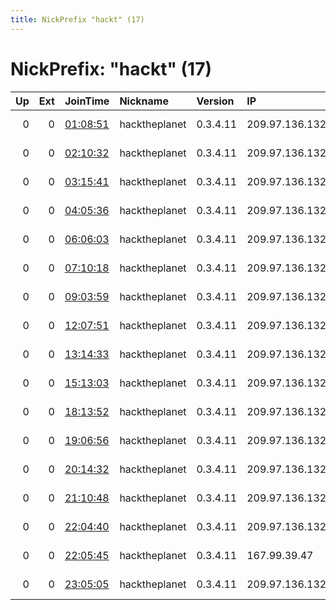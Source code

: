 ```yaml
---
title: NickPrefix "hackt" (17)
---
```


# NickPrefix: "hackt" (17)

|   Up |   Ext | JoinTime                                                                                            | Nickname      | Version   | IP             | AS                | CC   |   ORp |   Dirp | OS    | Contact   |   eFamMembers |
|-----:|------:|:----------------------------------------------------------------------------------------------------|:--------------|:----------|:---------------|:------------------|:-----|------:|-------:|:------|:----------|--------------:|
|    0 |     0 | [01:08:51](https://metrics.torproject.org/rs.html#details/093C8AD47665A506395B2672CF322450DDAAFD1B) | hacktheplanet | 0.3.4.11  | 209.97.136.132 | DigitalOcean, LLC | gb   |  9001 |      0 | Linux | None      |             1 |
|    0 |     0 | [02:10:32](https://metrics.torproject.org/rs.html#details/0F02B68A232FECD5055148C78DB0E13314CD2EAF) | hacktheplanet | 0.3.4.11  | 209.97.136.132 | DigitalOcean, LLC | gb   |  9001 |      0 | Linux | None      |             1 |
|    0 |     0 | [03:15:41](https://metrics.torproject.org/rs.html#details/ACBE35FB0A1B2FD4242FB0ED7CD7E02322B70CD0) | hacktheplanet | 0.3.4.11  | 209.97.136.132 | DigitalOcean, LLC | gb   |  9001 |      0 | Linux | None      |             1 |
|    0 |     0 | [04:05:36](https://metrics.torproject.org/rs.html#details/954E8AD3EEF719DF7F3BBE6CC06741962E0B0CE7) | hacktheplanet | 0.3.4.11  | 209.97.136.132 | DigitalOcean, LLC | gb   |  9001 |      0 | Linux | None      |             1 |
|    0 |     0 | [06:06:03](https://metrics.torproject.org/rs.html#details/F526D6A83C9505186DBACC85F31E568FB95FBC36) | hacktheplanet | 0.3.4.11  | 209.97.136.132 | DigitalOcean, LLC | gb   |  9001 |      0 | Linux | None      |             1 |
|    0 |     0 | [07:10:18](https://metrics.torproject.org/rs.html#details/D1C0655DEF4D53007FCEF7BCA54410A75B18B574) | hacktheplanet | 0.3.4.11  | 209.97.136.132 | DigitalOcean, LLC | gb   |  9001 |      0 | Linux | None      |             1 |
|    0 |     0 | [09:03:59](https://metrics.torproject.org/rs.html#details/8C1978CE8504C64DB89AF522B64AE24AD2FD40F3) | hacktheplanet | 0.3.4.11  | 209.97.136.132 | DigitalOcean, LLC | gb   |  9001 |      0 | Linux | None      |             1 |
|    0 |     0 | [12:07:51](https://metrics.torproject.org/rs.html#details/71292C2007788EA0F192F13A936BB0CD8FB6E59F) | hacktheplanet | 0.3.4.11  | 209.97.136.132 | DigitalOcean, LLC | gb   |  9001 |      0 | Linux | None      |             1 |
|    0 |     0 | [13:14:33](https://metrics.torproject.org/rs.html#details/E2C3BDE6A963DE60508F26CB4528FB45B07C20E6) | hacktheplanet | 0.3.4.11  | 209.97.136.132 | DigitalOcean, LLC | gb   |  9001 |      0 | Linux | None      |             1 |
|    0 |     0 | [15:13:03](https://metrics.torproject.org/rs.html#details/C467175A8B465732581A82C1388052A796A5747A) | hacktheplanet | 0.3.4.11  | 209.97.136.132 | DigitalOcean, LLC | gb   |  9001 |      0 | Linux | None      |             1 |
|    0 |     0 | [18:13:52](https://metrics.torproject.org/rs.html#details/A161FDD419058CF9FF20C70307042A9EF0CD27AA) | hacktheplanet | 0.3.4.11  | 209.97.136.132 | DigitalOcean, LLC | gb   |  9001 |      0 | Linux | None      |             1 |
|    0 |     0 | [19:06:56](https://metrics.torproject.org/rs.html#details/B4C63CE7A0B6D07136F19D6F11AFD6949D62E377) | hacktheplanet | 0.3.4.11  | 209.97.136.132 | DigitalOcean, LLC | gb   |  9001 |      0 | Linux | None      |             1 |
|    0 |     0 | [20:14:32](https://metrics.torproject.org/rs.html#details/4A979C8D4466244F8A77EA3DE8830E5982D74354) | hacktheplanet | 0.3.4.11  | 209.97.136.132 | DigitalOcean, LLC | gb   |  9001 |      0 | Linux | None      |             1 |
|    0 |     0 | [21:10:48](https://metrics.torproject.org/rs.html#details/E987827DD5894C9D11776CD27C50F057593A45D1) | hacktheplanet | 0.3.4.11  | 209.97.136.132 | DigitalOcean, LLC | gb   |  9001 |      0 | Linux | None      |             1 |
|    0 |     0 | [22:04:40](https://metrics.torproject.org/rs.html#details/7C0B1023E9A84CC5C28C0CA230F3E3643B443946) | hacktheplanet | 0.3.4.11  | 209.97.136.132 | DigitalOcean, LLC | gb   |  9001 |      0 | Linux | None      |             1 |
|    0 |     0 | [22:05:45](https://metrics.torproject.org/rs.html#details/7CDA04A9E54032945BCB57A288B6F1E6131F0DC1) | hacktheplanet | 0.3.4.11  | 167.99.39.47   | DigitalOcean, LLC | nl   |  9001 |      0 | Linux | None      |             1 |
|    0 |     0 | [23:05:05](https://metrics.torproject.org/rs.html#details/F11D2B493EA5CFDDA2FF862F3148C616B02E84DB) | hacktheplanet | 0.3.4.11  | 209.97.136.132 | DigitalOcean, LLC | gb   |  9001 |      0 | Linux | None      |             1 |

